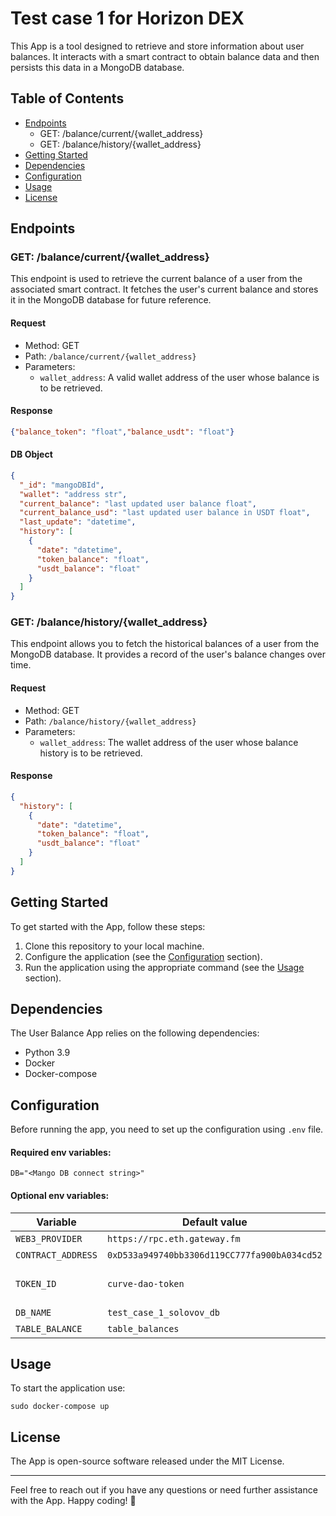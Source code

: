 # Test case 1 for Horizon DEX

This App is a tool designed to retrieve and store information about user balances. It interacts with a smart contract to 
obtain balance data and then persists this data in a MongoDB database.

## Table of Contents

- [Endpoints](#endpoints)
  - GET: /balance/current/{wallet_address}
  - GET: /balance/history/{wallet_address}
- [Getting Started](#getting-started)
- [Dependencies](#dependencies)
- [Configuration](#configuration)
- [Usage](#usage)
- [License](#license)

## Endpoints

### GET: /balance/current/{wallet_address}

This endpoint is used to retrieve the current balance of a user from the associated smart contract. It fetches the 
user's current balance and stores it in the MongoDB database for future reference.

#### Request

- Method: GET
- Path: `/balance/current/{wallet_address}`
- Parameters:
  - `wallet_address`: A valid wallet address of the user whose balance is to be retrieved.

#### Response

```json
{"balance_token": "float","balance_usdt": "float"}
```

#### DB Object

```json
{
  "_id": "mangoDBId",
  "wallet": "address str",
  "current_balance": "last updated user balance float",
  "current_balance_usd": "last updated user balance in USDT float",
  "last_update": "datetime",
  "history": [
    {
      "date": "datetime",
      "token_balance": "float",
      "usdt_balance": "float"
    }
  ]
}
```

### GET: /balance/history/{wallet_address}

This endpoint allows you to fetch the historical balances of a user from the MongoDB database. It provides a record of 
the user's balance changes over time.

#### Request

- Method: GET
- Path: `/balance/history/{wallet_address}`
- Parameters:
  - `wallet_address`: The wallet address of the user whose balance history is to be retrieved.

#### Response

```json
{
  "history": [
    {
      "date": "datetime",
      "token_balance": "float",
      "usdt_balance": "float"
    }
  ]
}
```

## Getting Started

To get started with the App, follow these steps:

1. Clone this repository to your local machine.
2. Configure the application (see the [Configuration](#configuration) section).
3. Run the application using the appropriate command (see the [Usage](#usage) section).

## Dependencies

The User Balance App relies on the following dependencies:

- Python 3.9
- Docker
- Docker-compose

## Configuration

Before running the app, you need to set up the configuration using `.env` file.

#### Required env variables:
`DB="<Mango DB connect string>"`

#### Optional env variables:
| Variable           | Default value                                | Comment                                                                        |
|--------------------|----------------------------------------------|--------------------------------------------------------------------------------|
| `WEB3_PROVIDER`    | `https://rpc.eth.gateway.fm`                 | Web3 RPC provider for ETH net                                                  |
| `CONTRACT_ADDRESS` | `0xD533a949740bb3306d119CC777fa900bA034cd52` | Smart contract address                                                         |
| `TOKEN_ID`         | `curve-dao-token`                            | Smart contract token ID for https://www.coingecko.com/ru/api/documentation API |
| `DB_NAME`          | `test_case_1_solovov_db`                     | Mando DB database name                                                         |
|`TABLE_BALANCE`     | `table_balances`                             | Mango DB table name                                                            |

## Usage

To start the application use:
```commandline
sudo docker-compose up
```

## License

The App is open-source software released under the MIT License.

---

Feel free to reach out if you have any questions or need further assistance with the App. Happy coding! 🚀
